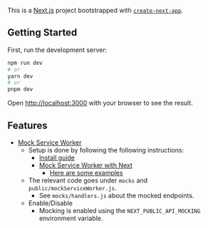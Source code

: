 This is a [Next.js](https://nextjs.org/) project bootstrapped with [`create-next-app`](https://github.com/vercel/next.js/tree/canary/packages/create-next-app).

## Getting Started

First, run the development server:

```bash
npm run dev
# or
yarn dev
# or
pnpm dev
```

Open [http://localhost:3000](http://localhost:3000) with your browser to see the result.

## Features

- [Mock Service Worker](https://github.com/mswjs/msw)
  - Setup is done by following the following instructions:
    - [Install guide](https://mswjs.io/docs/getting-started/install)
    - [Mock Service Worker with Next](https://github.com/vercel/next.js/tree/canary/examples/with-msw)
      - [Here are some examples](https://mswjs.io/examples/)
  - The relevant code goes under `mocks` and `public/mockServiceWorker.js`.
    - See `mocks/handlers.js` about the mocked endpoints.
  - Enable/Disable
    - Mocking is enabled using the `NEXT_PUBLIC_API_MOCKING` environment variable.
